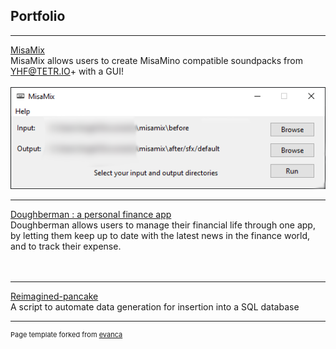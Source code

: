 ## Portfolio

---

[MisaMix](https://github.com/Nitrolego/misamix)
<br>
MisaMix allows users to create MisaMino compatible soundpacks from YHF@TETR.IO+ with a GUI!
<br>
<br>
<img src="images/misamix.png?raw=true"/>

---

[Doughberman : a personal finance app](https://github.com/Nitrolego/doughberman)
<br>
Doughberman allows users to manage their financial life through one app, by letting them keep up to date with the latest news in the finance world, and to track their expense. 
<br>
<br>
<img src=""/>

---

[Reimagined-pancake](https://github.com/Nitrolego/reimagined-pancake)
<br>
A script to automate data generation for insertion into a SQL database




---

<p style="font-size:11px">Page template forked from <a href="https://github.com/evanca/quick-portfolio">evanca</a></p>
<!-- Remove above link if you don't want to attibute -->
